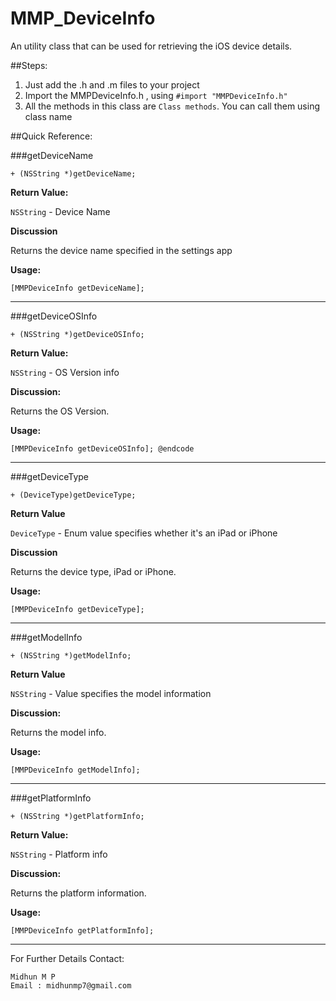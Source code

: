 # MMP_DeviceInfo
An utility class that can be used for retrieving the iOS device details.

##Steps:

1. Just add the .h and .m files to your project
2. Import the MMPDeviceInfo.h , using `#import "MMPDeviceInfo.h"`
3. All the methods in this class are `Class methods`. You can call them using class name

##Quick Reference:

###getDeviceName

```
+ (NSString *)getDeviceName;  
```

**Return Value:**

`NSString` - Device Name

**Discussion**

Returns the device name specified in the settings app

**Usage:**

```
[MMPDeviceInfo getDeviceName];
```

***

###getDeviceOSInfo

```
+ (NSString *)getDeviceOSInfo;  
```

**Return Value:**

`NSString` - OS Version info

**Discussion:**

Returns the OS Version.

**Usage:**
```
[MMPDeviceInfo getDeviceOSInfo]; @endcode
```

***

###getDeviceType
```
+ (DeviceType)getDeviceType;  
```
**Return Value**

`DeviceType` - Enum value specifies whether it's an iPad or iPhone

**Discussion**

Returns the device type, iPad or iPhone.

**Usage:**
```
[MMPDeviceInfo getDeviceType];
```

***

###getModelInfo
```
+ (NSString *)getModelInfo;  
```

**Return Value**

`NSString` - Value specifies the model information

**Discussion:**

Returns the model info.

**Usage:**
```
[MMPDeviceInfo getModelInfo];
```

***

###getPlatformInfo

```
+ (NSString *)getPlatformInfo;  
```
**Return Value:**

`NSString` - Platform info


**Discussion:**

Returns the platform information.

**Usage:**
```
[MMPDeviceInfo getPlatformInfo];
```

***

For Further Details Contact:

	Midhun M P
	Email : midhunmp7@gmail.com
